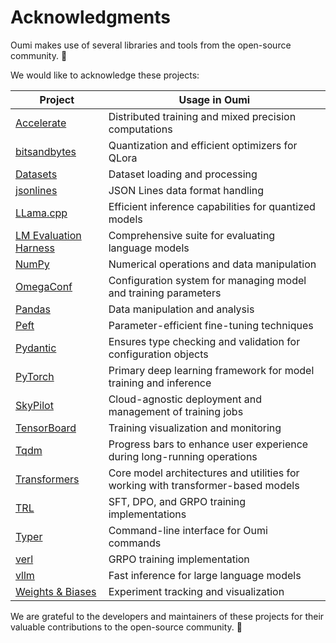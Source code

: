 # Acknowledgments

Oumi makes use of several libraries and tools from the open-source community. 🚀

We would like to acknowledge these projects:

| Project | Usage in Oumi |
|-------------------|---------------|
| [Accelerate](https://github.com/huggingface/accelerate) | Distributed training and mixed precision computations |
| [bitsandbytes](https://github.com/bitsandbytes-foundation/bitsandbytes) | Quantization and efficient optimizers for QLora |
| [Datasets](https://github.com/huggingface/datasets) | Dataset loading and processing |
| [jsonlines](https://github.com/wbolster/jsonlines) | JSON Lines data format handling |
| [LLama.cpp](https://github.com/ggerganov/llama.cpp) | Efficient inference capabilities for quantized models |
| [LM Evaluation Harness](https://github.com/EleutherAI/lm-evaluation-harness) | Comprehensive suite for evaluating language models |
| [NumPy](https://github.com/numpy/numpy) | Numerical operations and data manipulation |
| [OmegaConf](https://github.com/omry/omegaconf) | Configuration system for managing model and training parameters |
| [Pandas](https://github.com/pandas-dev/pandas) | Data manipulation and analysis |
| [Peft](https://github.com/huggingface/peft) | Parameter-efficient fine-tuning techniques |
| [Pydantic](https://github.com/pydantic/pydantic) | Ensures type checking and validation for configuration objects |
| [PyTorch](https://github.com/pytorch/pytorch) | Primary deep learning framework for model training and inference |
| [SkyPilot](https://github.com/skypilot-org/skypilot) | Cloud-agnostic deployment and management of training jobs |
| [TensorBoard](https://github.com/tensorflow/tensorboard) | Training visualization and monitoring |
| [Tqdm](https://github.com/tqdm/tqdm) | Progress bars to enhance user experience during long-running operations |
| [Transformers](https://github.com/huggingface/transformers) | Core model architectures and utilities for working with transformer-based models |
| [TRL](https://github.com/huggingface/trl) | SFT, DPO, and GRPO training implementations |
| [Typer](https://github.com/tiangolo/typer) | Command-line interface for Oumi commands |
| [verl](https://github.com/volcengine/verl) | GRPO training implementation |
| [vllm](https://github.com/vllm-project/vllm) | Fast inference for large language models |
| [Weights & Biases](https://github.com/wandb/wandb) | Experiment tracking and visualization |

We are grateful to the developers and maintainers of these projects for their valuable contributions to the open-source community. 🙏
